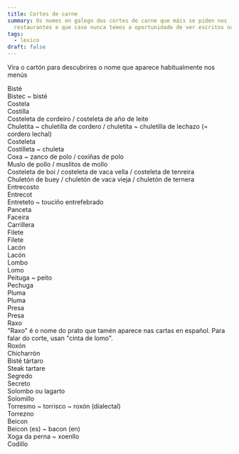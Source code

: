 ```yaml
---
title: Cortes de carne
summary: Os nomes en galego dos cortes de carne que máis se piden nos
  restaurantes e que case nunca temos a oportunidade de ver escritos nas cartas
tags:
  - lexico
draft: false
---
```

Vira o cartón para descubrires o nome que aparece habitualmente nos menús

<e-card color="1">
  <div>Bisté </div>
  <div>Bistec ~ bisté</div>
</e-card>

<e-card color="2">
  <div>Costela</div>
  <div>Costilla</div>
</e-card>

<e-card color="3">
  <div>Costeleta de cordeiro / costeleta de año de leite</div>
  <div>Chuletita ~ chuletilla de cordero / chuletita ~ chuletilla de lechazo (= cordero lechal)</div>
</e-card>

<e-card color="4">
  <div>Costeleta</div>
  <div>Costilleta ~ chuleta</div>
</e-card>

<e-card color="5">
  <div>Coxa ~ zanco de polo / coxiñas de polo</div>
  <div>Muslo de pollo / muslitos de mollo</div>
</e-card>

<e-card color="6">
  <div>Costeleta de boi / costeleta de vaca vella / costeleta de tenreira</div>
  <div>Chuletón de buey / chuletón de vaca vieja / chuletón de ternera</div>
</e-card>

<e-card color="7">
  <div>Entrecosto</div>
  <div>Entrecot</div>
</e-card>

<e-card color="8">
  <div>Entreteto ~ touciño entrefebrado</div>
  <div>Panceta</div>
</e-card>

<e-card color="9">
  <div>Faceira</div>
  <div>Carrillera</div>
</e-card>

<e-card color="10">
  <div>Filete</div>
  <div>Filete</div>
</e-card>

<e-card color="1">
  <div>Lacón</div>
  <div>Lacón</div>
</e-card>

<e-card color="2">
  <div>Lombo</div>
  <div>Lomo</div>
</e-card>

<e-card color="3">
  <div>Peituga ~ peito</div>
  <div>Pechuga</div>
</e-card>

<e-card color="4">
  <div>Pluma</div>
  <div>Pluma</div>
</e-card>

<e-card color="5">
  <div>Presa</div>
  <div>Presa</div>
</e-card>

<e-card color="6">
  <div>Raxo</div>
  <div>"Raxo" é o nome do prato que tamén aparece nas cartas en español. Para falar do corte, usan "cinta de lomo".</div>
</e-card>

<e-card color="7">
  <div>Roxón</div>
  <div>Chicharrón</div>
</e-card>

<e-card color="8">
  <div>Bisté tártaro</div>
  <div>Steak tartare</div>
</e-card>

<e-card color="9">
  <div>Segredo</div>
  <div>Secreto</div>
</e-card>

<e-card color="10">
  <div>Solombo ou lagarto</div>
  <div>Solomillo</div>
</e-card>

<e-card color="1">
  <div>Torresmo ~ torrisco ~ roxón (dialectal)</div>
  <div>Torrezno</div>
</e-card>

<e-card color="2">
  <div>Beicon</div>
  <div>Beicon (es) ~ bacon (en)</div>
</e-card>

<e-card color="3">
  <div>Xoga da perna ~ xoenllo</div>
  <div>Codillo</div>
</e-card>